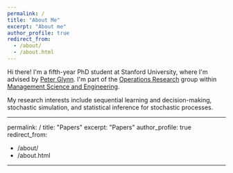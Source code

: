 ```yaml
---
permalink: /
title: "About Me"
excerpt: "About me"
author_profile: true
redirect_from: 
  - /about/
  - /about.html
---
```


Hi there! I'm a fifth-year PhD student at Stanford University, where I'm advised by [Peter Glynn](https://web.stanford.edu/~glynn/). I'm part of the [Operations Research](https://or.stanford.edu/) group within [Management Science and Engineering](https://msande.stanford.edu/).

My research interests include sequential learning and decision-making, stochastic simulation, and statistical inference for stochastic processes.

---
permalink: /
title: "Papers"
excerpt: "Papers"
author_profile: true
redirect_from: 
  - /about/
  - /about.html
---


